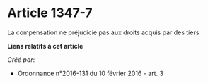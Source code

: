 # Article 1347-7

La compensation ne préjudicie pas aux droits acquis par des tiers.

**Liens relatifs à cet article**

_Créé par_:

  - Ordonnance n°2016-131 du 10 février 2016 - art. 3

